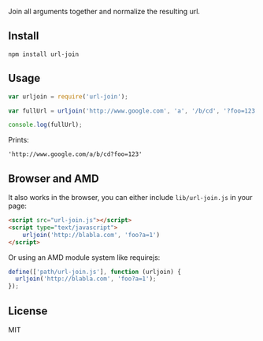 Join all arguments together and normalize the resulting url.

## Install

~~~
npm install url-join
~~~

## Usage

~~~javascript
var urljoin = require('url-join');

var fullUrl = urljoin('http://www.google.com', 'a', '/b/cd', '?foo=123');

console.log(fullUrl);

~~~

Prints:

~~~
'http://www.google.com/a/b/cd?foo=123'
~~~

## Browser and AMD

It also works in the browser, you can either include ```lib/url-join.js``` in your page:

~~~html
<script src="url-join.js"></script>
<script type="text/javascript">
	urljoin('http://blabla.com', 'foo?a=1')
</script>
~~~

Or using an AMD module system like requirejs:

~~~javascript
define(['path/url-join.js'], function (urljoin) {
  urljoin('http://blabla.com', 'foo?a=1');
});
~~~

## License

MIT
